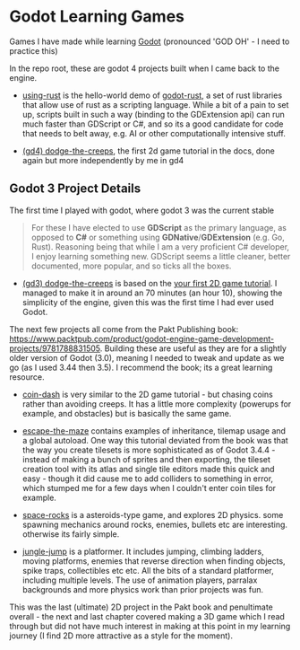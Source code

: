 # Godot Learning Games

Games I have made while learning [Godot](https://godotengine.org/) (pronounced 'GOD OH' - I need to practice this)

In the repo root, these are godot 4 projects built when I came back to the engine.

- [using-rust](./using-rust/) is the hello-world demo of [godot-rust](https://godot-rust.github.io/), a set of rust libraries that allow use of rust as a scripting language. While a bit of a pain to set up, scripts built in such a way (binding to the GDExtension api) can run much faster than GDScript or C#, and so its a good candidate for code that needs to belt away, e.g. AI or other computationally intensive stuff.

- [(gd4) dodge-the-creeps](./dodge-the-creeps/), the first 2d game tutorial in the docs, done again but more independently by me in gd4

## Godot 3 Project Details

The first time I played with godot, where godot 3 was the current stable

> For these I have elected to use **GDScript** as the primary language, as opposed to **C#** or something using **GDNative**/**GDExtension** (e.g. Go, Rust). Reasoning being that while I am a very proficient C# developer, I enjoy learning something new. GDScript seems a little cleaner, better documented, more popular, and so ticks all the boxes.

- [(gd3) dodge-the-creeps](./old-godot3/dodge-the-creeps/) is based on the [your first 2D game tutorial](https://docs.godotengine.org/en/stable/getting_started/first_2d_game/index.html). I managed to make it in around an 70 minutes (an hour 10), showing the simplicity of the engine, given this was the first time I had ever used Godot.

The next few projects all come from the Pakt Publishing book: https://www.packtpub.com/product/godot-engine-game-development-projects/9781788831505. Building these are useful as they are for a slightly older version of Godot (3.0), meaning I needed to tweak and update as we go (as I used 3.44 then 3.5). I recommend the book; its a great learning resource.

- [coin-dash](./old-godot3/coin-dash/) is very similar to the 2D game tutorial - but chasing coins rather than avoiding creeps. It has a little more complexity (powerups for example, and obstacles) but is basically the same game.

- [escape-the-maze](./old-godot3/escape-the-maze/) contains examples of inheritance, tilemap usage and a global autoload. One way this tutorial deviated from the book was that the way you create tilesets is more sophisticated as of Godot 3.4.4 - instead of making a bunch of sprites and then exporting, the tileset creation tool with its atlas and single tile editors made this quick and easy - though it did cause me to add colliders to something in error, which stumped me for a few days when I couldn't enter coin tiles for example.

- [space-rocks](./old-godot3/space-rocks/) is a asteroids-type game, and explores 2D physics. some spawning mechanics around rocks, enemies, bullets etc are interesting. otherwise its fairly simple.

- [jungle-jump](./old-godot3/jungle-jump/) is a platformer. It includes jumping, climbing ladders, moving platforms, enemies that reverse direction when finding objects, spike traps, collectibles etc etc. All the bits of a standard platformer, including multiple levels. The use of animation players, parralax backgrounds and more physics work than prior projects was fun. 

This was the last (ultimate) 2D project in the Pakt book and penultimate overall - the next and last chapter covered making a 3D game which I read through but did not have much interest in making at this point in my learning journey (I find 2D more attractive as a style for the moment).